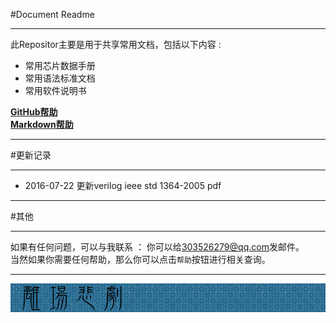 #Document Readme
***
此Repositor主要是用于共享常用文档，包括以下内容 : 

* 常用芯片数据手册
* 常用语法标准文档
* 常用软件说明书


[**GitHub帮助**](https://guides.github.com/activities/hello-world/)<br>
[**Markdown帮助**](https://help.github.com/articles/getting-started-with-writing-and-formatting-on-github/)<br>
***
#更新记录
***

* 2016-07-22 更新verilog ieee std 1364-2005 pdf

***
#其他 
***
如果有任何问题，可以与我联系 ：
你可以给<303526279@qq.com>发邮件。<br>
当然如果你需要任何帮助，那么你可以点击`帮助`按钮进行相关查询。   
***

![signed](https://raw.githubusercontent.com/C-L-G/scripts/master/resource/picture/signed.png) 
